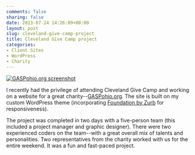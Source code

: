 ```yaml
---
comments: false
sharing: false
date: 2013-07-24 14:26:09+00:00
layout: post
slug: cleveland-give-camp-project
title: Cleveland Give Camp project
categories:
- Client Sites
- WordPress
- Charity
---
```


[![GASPohio.org screenshot](http://janmilosh.com/wp-content/uploads/2013/08/GASP-site.png)](http://gaspohio.org)

I recently had the privilege of attending Cleveland Give Camp and working on a website for a great charity--[GASPohio.org](http://gaspohio.org). The site is built on my custom WordPress theme (incorporating [Foundation by Zurb](http://foundation.zurb.com) for responsiveness).

The project was completed in two days with a five-person team (this included a project manager and graphic designer). There were two experienced coders on the team--with a great overall mix of talents and personalities. Two representatives from the charity worked with us for the entire weekend. It was a fun and fast-paced project.
